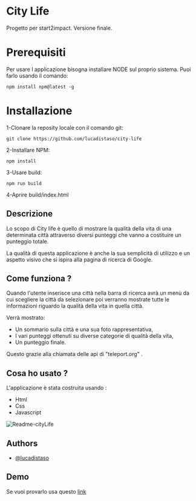 # City Life

Progetto per start2impact.
Versione finale.

# Prerequisiti 

Per usare l applicazione bisogna installare NODE sul proprio sistema.
Puoi farlo usando il comando:

```
npm install npm@latest -g
```

# Installazione

1-Clonare la reposity locale con il comando git:

```
git clone https://github.com/lucadistaso/city-life
```

2-Installare NPM:

```
npm install
```

3-Usare build:

```
npm run build
```
 4-Aprire build/index.html

## Descrizione

Lo scopo di City life è quello di mostrare la qualità della vita di una determinata città attraverso diversi punteggi che vanno a costituire un punteggio totale.

La qualità di questa applicazione è anche la sua semplicità di utilizzo e un aspetto visivo che si ispira alla pagina di ricerca di Google. 

## Come funziona ?

Quando l'utente inserisce una città nella barra di ricerca avrà un menù da cui scegliere la città da selezionare poi verranno mostrate tutte le informazioni riguardo la qualità della vita in quella città.

Verrà mostrato:

- Un sommario sulla città e una sua foto rappresentativa,
- I vari punteggi ottenuti su diverse categorie di qualità della vita,
- Un punteggio finale.

Questo grazie alla chiamata delle api di "teleport.org" .

## Cosa ho usato ?

L'applicazione è stata costruita usando :
- Html 
- Css
- Javascript

![Readme-cityLife](https://github.com/lucadistaso/immagini/blob/main/city%20life.png)


## Authors

- [@lucadistaso](https://github.com/lucadistaso)


## Demo

Se vuoi provarlo usa questo [link](https://life-of-city.netlify.app)
